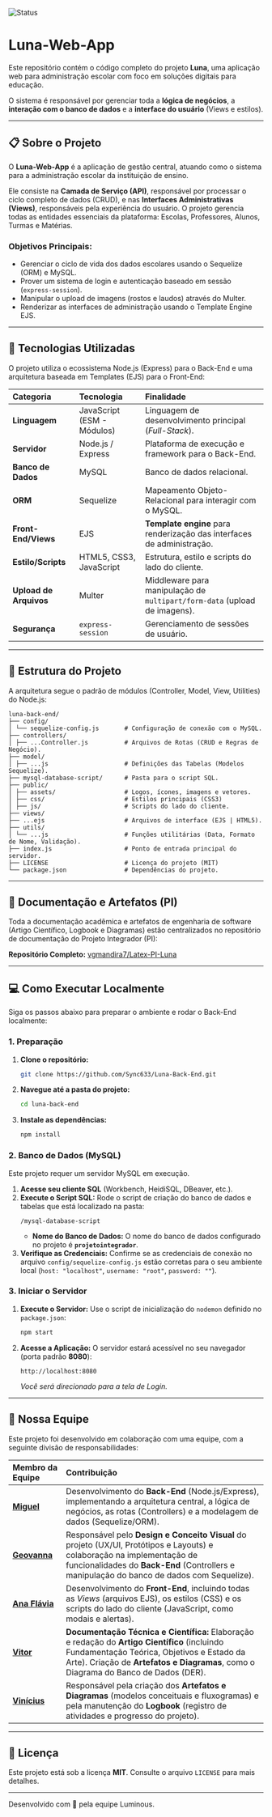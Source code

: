 ![Status](https://img.shields.io/badge/Status-Under_Development-yellow)
# Luna-Web-App

Este repositório contém o código completo do projeto **Luna**, uma aplicação web para administração escolar com foco em soluções digitais para educação.

O sistema é responsável por gerenciar toda a **lógica de negócios**, a **interação com o banco de dados** e a **interface do usuário** (Views e estilos).

---

## 📋 Sobre o Projeto

O **Luna-Web-App** é a aplicação de gestão central, atuando como o sistema para a administração escolar da instituição de ensino.

Ele consiste na **Camada de Serviço (API)**, responsável por processar o ciclo completo de dados (CRUD), e nas **Interfaces Administrativas (Views)**, responsáveis pela experiência do usuário. O projeto gerencia todas as entidades essenciais da plataforma: Escolas, Professores, Alunos, Turmas e Matérias.

### Objetivos Principais:

* Gerenciar o ciclo de vida dos dados escolares usando o Sequelize (ORM) e MySQL.
* Prover um sistema de login e autenticação baseado em sessão (`express-session`).
* Manipular o upload de imagens (rostos e laudos) através do Multer.
* Renderizar as interfaces de administração usando o Template Engine EJS.

---

## 🚀 Tecnologias Utilizadas

O projeto utiliza o ecossistema Node.js (Express) para o Back-End e uma arquitetura baseada em Templates (EJS) para o Front-End:

| Categoria | Tecnologia | Finalidade |
| :--- | :--- | :--- |
| **Linguagem** | JavaScript (ESM - Módulos) | Linguagem de desenvolvimento principal (*Full-Stack*). |
| **Servidor** | Node.js / Express | Plataforma de execução e framework para o Back-End. |
| **Banco de Dados** | MySQL | Banco de dados relacional. |
| **ORM** | Sequelize | Mapeamento Objeto-Relacional para interagir com o MySQL. |
| **Front-End/Views** | EJS | **Template engine** para renderização das interfaces de administração. |
| **Estilo/Scripts** | HTML5, CSS3, JavaScript | Estrutura, estilo e scripts do lado do cliente. |
| **Upload de Arquivos**| Multer | Middleware para manipulação de `multipart/form-data` (upload de imagens). |
| **Segurança** | `express-session` | Gerenciamento de sessões de usuário. |

---

## 📁 Estrutura do Projeto

A arquitetura segue o padrão de módulos (Controller, Model, View, Utilities) do Node.js:

```
luna-back-end/
├── config/ 
│ └── sequelize-config.js       # Configuração de conexão com o MySQL. 
├── controllers/ 
│ ├── ...Controller.js          # Arquivos de Rotas (CRUD e Regras de Negócio). 
├── model/ 
│ ├── ...js                     # Definições das Tabelas (Modelos Sequelize). 
├── mysql-database-script/      # Pasta para o script SQL.
├── public/ 
│ ├── assets/                   # Logos, ícones, imagens e vetores. 
│ ├── css/                      # Estilos principais (CSS3)
│ ├── js/                       # Scripts do lado do cliente. 
├── views/ 
├── ...ejs                      # Arquivos de interface (EJS | HTML5). 
├── utils/ 
│ └── ...js                     # Funções utilitárias (Data, Formato de Nome, Validação). 
├── index.js                    # Ponto de entrada principal do servidor. 
├── LICENSE                     # Licença do projeto (MIT)
└── package.json                # Dependências do projeto.
```

---

## 📄 Documentação e Artefatos (PI)

Toda a documentação acadêmica e artefatos de engenharia de software (Artigo Científico, Logbook e Diagramas) estão centralizados no repositório de documentação do Projeto Integrador (PI):

**Repositório Completo:** [vgmandira7/Latex-PI-Luna](https://github.com/vgmandira7/Latex-PI-Luna)

---

## 💻 Como Executar Localmente

Siga os passos abaixo para preparar o ambiente e rodar o Back-End localmente:

### 1. Preparação

1.  **Clone o repositório:**
    ```bash
    git clone https://github.com/Sync633/Luna-Back-End.git
    ```
2.  **Navegue até a pasta do projeto:**
    ```bash
    cd luna-back-end
    ```
3.  **Instale as dependências:**
    ```bash
    npm install
    ```

### 2. Banco de Dados (MySQL)

Este projeto requer um servidor MySQL em execução.

1.  **Acesse seu cliente SQL** (Workbench, HeidiSQL, DBeaver, etc.).
2.  **Execute o Script SQL:** Rode o script de criação do banco de dados e tabelas que está localizado na pasta:
    ```
    /mysql-database-script
    ```
    * **Nome do Banco de Dados:** O nome do banco de dados configurado no projeto é **`projetointegrador`**.
3.  **Verifique as Credenciais:** Confirme se as credenciais de conexão no arquivo `config/sequelize-config.js` estão corretas para o seu ambiente local (`host: "localhost"`, `username: "root"`, `password: ""`).

### 3. Iniciar o Servidor

1.  **Execute o Servidor:** Use o script de inicialização do `nodemon` definido no `package.json`:
    ```bash
    npm start
    ```
2.  **Acesse a Aplicação:** O servidor estará acessível no seu navegador (porta padrão **8080**):
    ```
    http://localhost:8080
    ```
    *Você será direcionado para a tela de Login.*


---

## 👥 Nossa Equipe

Este projeto foi desenvolvido em colaboração com uma equipe, com a seguinte divisão de responsabilidades:

| Membro da Equipe | Contribuição |
| :--- | :--- |
| **[Miguel](https://github.com/Sync633)** | Desenvolvimento do **Back-End** (Node.js/Express), implementando a arquitetura central, a lógica de negócios, as rotas (Controllers) e a modelagem de dados (Sequelize/ORM). |
| **[Geovanna](https://github.com/geegeovanna)** | Responsável pelo **Design e Conceito Visual** do projeto (UX/UI, Protótipos e Layouts) e colaboração na implementação de funcionalidades do **Back-End** (Controllers e manipulação do banco de dados com Sequelize). |
| **[Ana Flávia](https://github.com/anacardozo)** | Desenvolvimento do **Front-End**, incluindo todas as *Views* (arquivos EJS), os estilos (CSS) e os scripts do lado do cliente (JavaScript, como modais e alertas). |
| **[Vitor](https://github.com/vgmandira7)** | **Documentação Técnica e Científica:** Elaboração e redação do **Artigo Científico** (incluindo Fundamentação Teórica, Objetivos e Estado da Arte). Criação de **Artefatos e Diagramas**, como o Diagrama do Banco de Dados (DER). |
| **[Vinícius](https://github.com/zFreitaz)** | Responsável pela criação dos **Artefatos e Diagramas** (modelos conceituais e fluxogramas) e pela manutenção do **Logbook** (registro de atividades e progresso do projeto).|
                  
---

## 📝 Licença

Este projeto está sob a licença **MIT**. Consulte o arquivo `LICENSE` para mais detalhes.

---

Desenvolvido com 💙 pela equipe Luminous.

